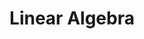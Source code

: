 ---
layout: toctree
title: Linear Algebra
permalink: /blogs/maths/linalg/
parent: /blogs/maths/

previewchild: true
enumerategrandchild: true
previewgrandchild: true
---